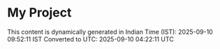 # My Project

This content is dynamically generated in Indian Time (IST): 2025-09-10 09:52:11 IST
Converted to UTC: 2025-09-10 04:22:11 UTC
